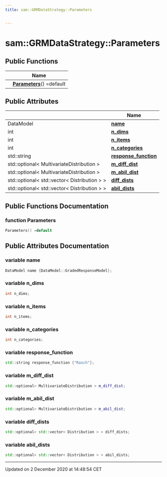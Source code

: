 ```yaml
---
title: sam::GRMDataStrategy::Parameters


---
```


# sam::GRMDataStrategy::Parameters



















## Public Functions

|                | Name           |
| -------------- | -------------- |
|  | **[Parameters](/doxygen/Classes/structsam_1_1_g_r_m_data_strategy_1_1_parameters/#function-parameters)**() =default  |


## Public Attributes

|                | Name           |
| -------------- | -------------- |
| DataModel | **[name](/doxygen/Classes/structsam_1_1_g_r_m_data_strategy_1_1_parameters/#variable-name)**  |
| int | **[n_dims](/doxygen/Classes/structsam_1_1_g_r_m_data_strategy_1_1_parameters/#variable-n_dims)**  |
| int | **[n_items](/doxygen/Classes/structsam_1_1_g_r_m_data_strategy_1_1_parameters/#variable-n_items)**  |
| int | **[n_categories](/doxygen/Classes/structsam_1_1_g_r_m_data_strategy_1_1_parameters/#variable-n_categories)**  |
| std::string | **[response_function](/doxygen/Classes/structsam_1_1_g_r_m_data_strategy_1_1_parameters/#variable-response_function)**  |
| std::optional< MultivariateDistribution > | **[m_diff_dist](/doxygen/Classes/structsam_1_1_g_r_m_data_strategy_1_1_parameters/#variable-m_diff_dist)**  |
| std::optional< MultivariateDistribution > | **[m_abil_dist](/doxygen/Classes/structsam_1_1_g_r_m_data_strategy_1_1_parameters/#variable-m_abil_dist)**  |
| std::optional< std::vector< Distribution > > | **[diff_dists](/doxygen/Classes/structsam_1_1_g_r_m_data_strategy_1_1_parameters/#variable-diff_dists)**  |
| std::optional< std::vector< Distribution > > | **[abil_dists](/doxygen/Classes/structsam_1_1_g_r_m_data_strategy_1_1_parameters/#variable-abil_dists)**  |














## Public Functions Documentation

### function Parameters

```cpp
Parameters() =default
```































## Public Attributes Documentation

### variable name

```cpp
DataModel name {DataModel::GradedResponseModel};
```





























### variable n_dims

```cpp
int n_dims;
```





























### variable n_items

```cpp
int n_items;
```





























### variable n_categories

```cpp
int n_categories;
```





























### variable response_function

```cpp
std::string response_function {"Rasch"};
```





























### variable m_diff_dist

```cpp
std::optional< MultivariateDistribution > m_diff_dist;
```





























### variable m_abil_dist

```cpp
std::optional< MultivariateDistribution > m_abil_dist;
```





























### variable diff_dists

```cpp
std::optional< std::vector< Distribution > > diff_dists;
```





























### variable abil_dists

```cpp
std::optional< std::vector< Distribution > > abil_dists;
```

































-------------------------------

Updated on  2 December 2020 at 14:48:54 CET